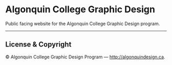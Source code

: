 # Algonquin College Graphic Design

Public facing website for the Algonquin College Graphic Design program.

---

## License & Copyright

© Algonquin College Graphic Design Program — <http://algonquindesign.ca>.	
